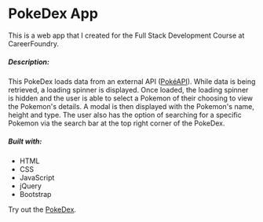 # PokeDex App

This is a web app that I created for the Full Stack Development Course at CareerFoundry.

##### Description:

This PokeDex loads data from an external API \([PokéAPI](https://pokeapi.co)\). While data is being retrieved, a loading spinner is displayed. Once loaded, the loading spinner is hidden and the user is able to select a Pokemon of their choosing to view the Pokemon's details. A modal is then displayed with the Pokemon's name, height and type. The user also has the option of searching for a specific Pokemon via the search bar at the top right corner of the PokeDex.

##### Built with:

- HTML
- CSS
- JavaScript
- jQuery
- Bootstrap

Try out the [PokeDex](https://jbettmann.github.io/gourmet-mushroom-js-app/index.html).
